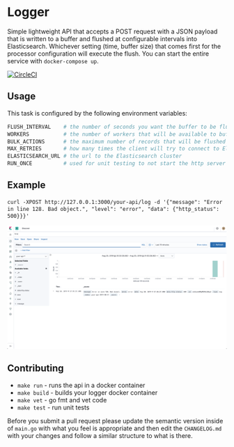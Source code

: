 # Logger

Simple lightweight API that accepts a POST request with a JSON payload that is
written to a buffer and flushed at configurable intervals into Elasticsearch.
Whichever setting (time, buffer size) that comes first for the processor
configuration will execute the flush. You can start the entire service with
`docker-compose up`.

[![CircleCI](https://circleci.com/gh/cachelab/logger.svg?style=svg)](https://circleci.com/gh/cachelab/logger)

## Usage

This task is configured by the following environment variables:

```bash
FLUSH_INTERVAL    # the number of seconds you want the buffer to be flushed
WORKERS           # the number of workers that will be available to buffer requests
BULK_ACTIONS      # the maximum number of records that will be flushed
MAX_RETRIES       # how many times the client will try to connect to Elasticsearch
ELASTICSEARCH_URL # the url to the Elasticsearch cluster
RUN_ONCE          # used for unit testing to not start the http server
```

## Example

```
curl -XPOST http://127.0.0.1:3000/your-api/log -d '{"message": "Error in line 128. Bad object.", "level": "error", "data": {"http_status": 500}}}'
```

![alt text](/images/screenshot.png)

## Contributing

* `make run` - runs the api in a docker container
* `make build` - builds your logger docker container
* `make vet` - go fmt and vet code
* `make test` - run unit tests

Before you submit a pull request please update the semantic version inside of
`main.go` with what you feel is appropriate and then edit the `CHANGELOG.md` with
your changes and follow a similar structure to what is there.
